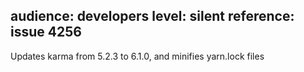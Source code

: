 audience: developers
level: silent
reference: issue 4256
---
Updates karma from 5.2.3 to 6.1.0, and minifies yarn.lock files
